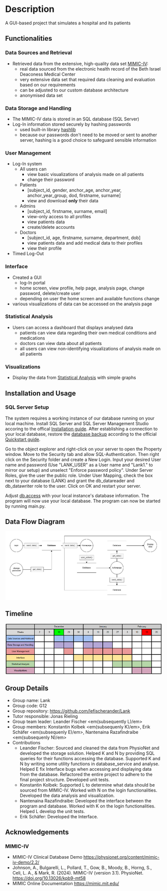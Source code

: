# Description

A GUI-based project that simulates a hospital and its patients

## Functionalities

### Data Sources and Retrieval

- Retrieved data from the extensive, high-quality data set [MIMIC-IV](https://www.nature.com/articles/s41597-022-01899-x):
  - real data sourced from the electronic health record of the Beth Israel Deaconess Medical Center
  - very extensive data set that required data cleaning and evaluation based on our requirements
  - can be adjusted to our custom database architecture
  - anonymised data set

### Data Storage and Handling

- The MIMIC-IV data is stored in an SQL database (SQL Server)
- Log-In information stored securely by hashing passwords
  - used built-in library [hashlib](https://docs.python.org/3/library/hashlib.html)
  - because our passwords don't need to be moved or sent to another server, hashing is a good choice to safeguard sensible information

### User Management

- Log-In system
  - All users can
    - view basic visualizations of analysis made on all patients
    - change their password
  - Patients
    - [subject_id, gender, anchor_age, anchor_year, anchor_year_group, dod, firstname, surname]
    - view and download **only** their data
  - Admins
    - [subject_id, firstname, surname, email]
    - view-only access to all profiles
    - view patients data
    - create/delete accounts
  - Doctors
    - [subject_id, age, firstname, surname, department, dob]
    - view patients data and add medical data to their profiles
    - view their profile
- Timed Log-Out
  
### Interface

- Created a GUI
  - log-In portal
  - home screen, view profile, help page, analysis page, change password, delete/create user
  - depending on user the home screen and available functions change
- various visualizations of data can be accessed on the analysis page

### Statistical Analysis

- Users can access a dashboard that displays analysed data
  - patients can view data regarding their own medical conditions and medications
  - doctors can view data about all patients
  - all users can view non-identifying visualizations of analysis made on all patients

### Visualizations

- Display the data from [Statistical Analysis](#statistical-analysis) with simple graphs

## Installation and Usage

### SQL Server Setup

The system requires a working instance of our database running on your local machine. Install SQL Server and SQL Server Management Studio accoring to the offical [Installation guide](https://learn.microsoft.com/de-de/sql/database-engine/install-windows/install-sql-server?view=sql-server-ver16). After establishing a connection to your local database, restore the [database backup](Miscellaneous/database_final.zip) according to the official [Quickstart guide](https://learn.microsoft.com/en-us/sql/relational-databases/backup-restore/quickstart-backup-restore-database?view=sql-server-ver16&tabs=ssms).

Go to the object explorer and right-click on your server to open the Property window. Move to the Security tab and allow SQL-Authentication. Then right click on the Security folder and create a New Login. Input your desired User name and password (Use "LANK_USER" as a User name and "Lank1." to mirror our setup) and unselect "Enforce password policy". Under Server Roles, give the user the public role. Under User Mapping, check the box next to your database (LANK) and grant the db_datareader and db_datawriter role to the user. Click on OK and restart your server.

Adjust [db.access](Backend/Database/db_access.py) with your local instance's database information. The program will now use your local database. The program can now be started by running main.py.

## Data Flow Diagram

![screenshot][dfd]
## Timeline

![screenshot][timeline]

## Group Details

- Group name: Lank
- Group code: G12
- Group repository: <https://github.com/lefischerander/Lank>
- Tutor responsible: Jonas Rieling
- Group team leader: Leander Fischer <em(subsequently L)/em>
- Group members: Konstantin Kolbek <em(subsequenly K)/em>, Erik Schäfer <em(subsequenly E)/em>, Nantenaina Razafindraibe <em(subsequenly N)/em>
- Contributions
  - Leander Fischer: Sourced and cleaned the data from PhysioNet and developed the storage solution. Helped K and N by providing SQL queries for their functions accessing the database. Supported K and N by writing some utility functions in database_service and analyse. Helped E fix Interface bugs when accessing and displaying data from the database. Refactored the entire project to adhere to the final project structure. Developed unit tests.
  - Konstantin Kolbek: Supported L to determine what data should be sourced from MIMIC-IV. Worked with N on the login functionalities. Developed the data analysis and visualization. 
  - Nantenaina Razafindraibe: Developed the interface between the program and database. Worked with K on the login functionalities. Helped L develop the unit tests.
  - Erik Schäfer: Developed the Interface.

## Acknowledgements

### MIMIC-IV

- MIMIC-IV Clinical Database Demo <https://physionet.org/content/mimic-iv-demo/2.2/>
- Johnson, A., Bulgarelli, L., Pollard, T., Gow, B., Moody, B., Horng, S., Celi, L. A., & Mark, R. (2024). MIMIC-IV (version 3.1). PhysioNet. <https://doi.org/10.13026/kpb9-mt58>
- MIMIC Online Documentation <https://mimic.mit.edu/>

[timeline]: Miscellaneous/Timeline.png
[dfd]: Miscellaneous/lank_dfd.png
